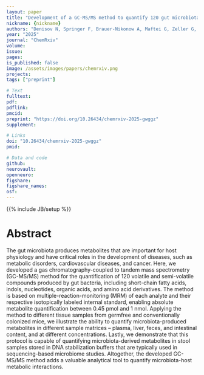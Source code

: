 ```yaml
---
layout: paper
title: "Development of a GC-MS/MS method to quantify 120 gut microbiota-derived metabolites"
nickname: {nickname}
authors: "Denisov N, Springer F, Brauer-Nikonow A, Maftei G, Zeller G, Medeiros Selegato D, Zimmermann M"
year: "2025"
journal: "ChemRxiv"
volume:
issue:
pages:
is_published: false
image: /assets/images/papers/chemrxiv.png
projects:
tags: ["preprint"]

# Text
fulltext:
pdf:
pdflink:
pmcid:
preprint: "https://doi.org/10.26434/chemrxiv-2025-gwggz"
supplement:

# Links
doi: "10.26434/chemrxiv-2025-gwggz"
pmid:

# Data and code
github:
neurovault:
openneuro:
figshare:
figshare_names:
osf:
---
```

{{% include JB/setup %}}

# Abstract

The gut microbiota produces metabolites that are important for host physiology and have critical roles in the development of diseases, such as metabolic disorders, cardiovascular diseases, and cancer. Here, we developed a gas chromatography-coupled to tandem mass spectrometry (GC-MS/MS) method for the quantification of 120 volatile and semi-volatile compounds produced by gut bacteria, including short-chain fatty acids, indols, nucleotides, organic acids, and amino acid derivatives. The method is based on multiple-reaction-monitoring (MRM) of each analyte and their respective isotopically labeled internal standard, enabling absolute metabolite quantification between 0.45 pmol and 1 nmol. Applying the method to different tissue samples from germfree and conventionally colonized mice, we illustrate the ability to quantify microbiota-produced metabolites in different sample matrices – plasma, liver, feces, and intestinal content, and at different concentrations. Lastly, we demonstrate that this protocol is capable of quantifying microbiota-derived metabolites in stool samples stored in DNA stabilization buffers that are typically used in sequencing-based microbiome studies. Altogether, the developed GC-MS/MS method adds a valuable analytical tool to quantify microbiota-host metabolic interactions.

